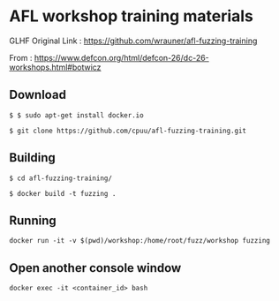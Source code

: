 # AFL workshop training materials

GLHF
Original Link : https://github.com/wrauner/afl-fuzzing-training

From : https://www.defcon.org/html/defcon-26/dc-26-workshops.html#botwicz

## Download
```$ $ sudo apt-get install docker.io ```

```$ git clone https://github.com/cpuu/afl-fuzzing-training.git```

## Building
```$ cd afl-fuzzing-training/ ```

```$ docker build -t fuzzing .```

## Running

```docker run -it -v $(pwd)/workshop:/home/root/fuzz/workshop fuzzing```

## Open another console window

```docker exec -it <container_id> bash```

